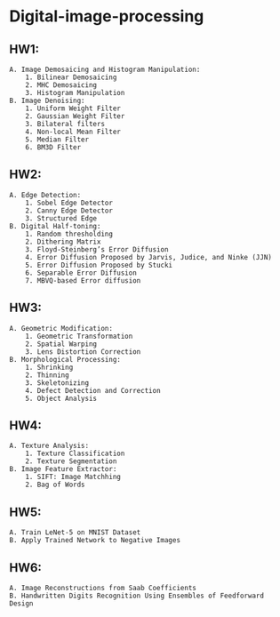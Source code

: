 # Digital-image-processing



HW1:  
--
    A. Image Demosaicing and Histogram Manipulation:  
        1. Bilinear Demosaicing  
        2. MHC Demosaicing  
        3. Histogram Manipulation          
    B. Image Denoising:  
        1. Uniform Weight Filter  
        2. Gaussian Weight Filter  
        3. Bilateral filters  
        4. Non-local Mean Filter  
        5. Median Filter  
        6. BM3D Filter  
HW2:  
--
    A. Edge Detection:   
        1. Sobel Edge Detector  
        2. Canny Edge Detector  
        3. Structured Edge  
    B. Digital Half-toning:  
        1. Random thresholding  
        2. Dithering Matrix  
        3. Floyd-Steinberg’s Error Diffusion  
        4. Error Diffusion Proposed by Jarvis, Judice, and Ninke (JJN)  
        5. Error Diffusion Proposed by Stucki  
        6. Separable Error Diffusion  
        7. MBVQ-based Error diffusion  
HW3:   
--
    A. Geometric Modification:  
        1. Geometric Transformation  
        2. Spatial Warping  
        3. Lens Distortion Correction  
    B. Morphological Processing:  
        1. Shrinking  
        2. Thinning  
        3. Skeletonizing  
        4. Defect Detection and Correction  
        5. Object Analysis  
HW4:   
--
    A. Texture Analysis:  
        1. Texture Classification  
        2. Texture Segmentation  
    B. Image Feature Extractor:  
        1. SIFT: Image Matchhing  
        2. Bag of Words  
HW5:   
--
    A. Train LeNet-5 on MNIST Dataset  
    B. Apply Trained Network to Negative Images  

HW6:  
--
    A. Image Reconstructions from Saab Coefficients  
    B. Handwritten Digits Recognition Using Ensembles of Feedforward Design  
